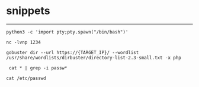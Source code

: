# snippets
---

```
python3 -c 'import pty;pty.spawn("/bin/bash")'
```

```
nc -lvnp 1234
```

```
gobuster dir --url https://{TARGET_IP}/ --wordlist
/usr/share/wordlists/dirbuster/directory-list-2.3-small.txt -x php
```

```
 cat * | grep -i passw*
```

```
cat /etc/passwd
```
